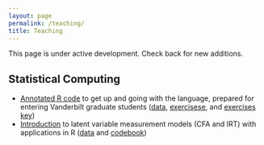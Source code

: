 ```yaml
---
layout: page
permalink: /teaching/
title: Teaching
---
```

This page is under active development. Check back for new additions.

## Statistical Computing
* [Annotated R code](https://drive.google.com/open?id=1BMEAyO3Er87W7kJh4PODDMXYgMZRbsj5) to get up and going with the language, prepared for entering Vanderbilt graduate students ([data](https://drive.google.com/open?id=1e1x_YD4foEKYiFc2zihzlB7eCqjjBBvB), [exercisese](https://drive.google.com/open?id=1lKvFP3O9d2qexc-WBVrtNSezsPLNtrm5), and [exercises key](https://drive.google.com/open?id=1kJlOdOJfxksDj_NcW3OiXwWk2n6W5JoQ))
* [Introduction](https://drive.google.com/open?id=1Sd73y8J4UyrQ-aGq3DRxDws9IwGwkkWY) to latent variable measurement models (CFA and IRT) with applications in R ([data](https://drive.google.com/open?id=1QpMNYbXJOWsxNBnfdBy72BRmyZsvfrIp) and [codebook](https://drive.google.com/open?id=1w-XpS04iibtas0nHsM9f7UYqXoFQys2p))
